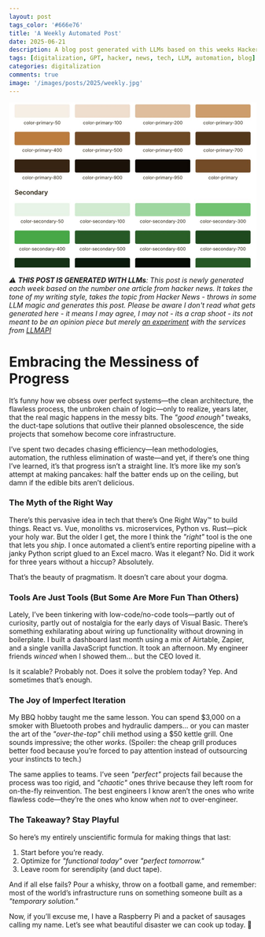 ```yaml
---
layout: post
tags_color: '#666e76'
title: 'A Weekly Automated Post'
date: 2025-06-21
description: A blog post generated with LLMs based on this weeks Hacker News
tags: [digitalization, GPT, hacker, news, tech, LLM, automation, blog]
categories: digitalization
comments: true
image: '/images/posts/2025/weekly.jpg'
---
```

![](/images/posts/2025/weekly.jpg)

_⚠️ **THIS POST IS GENERATED WITH LLMs**: This post is newly generated each week based on the number one article from hacker news. It takes the tone of my writing style, takes the topic from Hacker News - throws in some LLM magic and generates this post. Please be aware I don't read what gets generated here - it means I may agree, I may not - its a crap shoot - its not meant to be an opinion piece but merely [an experiment](https://github.com/clintjb/Weekly-Post) with the services from [LLMAPI](https://docs.llmapi.com/quickstart#available-models)_

# Embracing the Messiness of Progress  

It’s funny how we obsess over perfect systems—the clean architecture, the flawless process, the unbroken chain of logic—only to realize, years later, that the real magic happens in the messy bits. The *"good enough"* tweaks, the duct-tape solutions that outlive their planned obsolescence, the side projects that somehow become core infrastructure.  

I’ve spent two decades chasing efficiency—lean methodologies, automation, the ruthless elimination of waste—and yet, if there’s one thing I’ve learned, it’s that progress isn’t a straight line. It’s more like my son’s attempt at making pancakes: half the batter ends up on the ceiling, but damn if the edible bits aren’t delicious.  

### The Myth of the Right Way  
There’s this pervasive idea in tech that there’s One Right Way™ to build things. React vs. Vue, monoliths vs. microservices, Python vs. Rust—pick your holy war. But the older I get, the more I think the *"right"* tool is the one that lets you *ship*. I once automated a client’s entire reporting pipeline with a janky Python script glued to an Excel macro. Was it elegant? No. Did it work for three years without a hiccup? Absolutely.  

That’s the beauty of pragmatism. It doesn’t care about your dogma.  

### Tools Are Just Tools (But Some Are More Fun Than Others)  
Lately, I’ve been tinkering with low-code/no-code tools—partly out of curiosity, partly out of nostalgia for the early days of Visual Basic. There’s something exhilarating about wiring up functionality without drowning in boilerplate. I built a dashboard last month using a mix of Airtable, Zapier, and a single vanilla JavaScript function. It took an afternoon. My engineer friends *winced* when I showed them… but the CEO loved it.  

Is it scalable? Probably not. Does it solve the problem today? Yep. And sometimes that’s enough.  

### The Joy of Imperfect Iteration  
My BBQ hobby taught me the same lesson. You can spend $3,000 on a smoker with Bluetooth probes and hydraulic dampers… or you can master the art of the *"over-the-top"* chili method using a $50 kettle grill. One sounds impressive; the other *works*. (Spoiler: the cheap grill produces better food because you’re forced to pay attention instead of outsourcing your instincts to tech.)  

The same applies to teams. I’ve seen *"perfect"* projects fail because the process was too rigid, and *"chaotic"* ones thrive because they left room for on-the-fly reinvention. The best engineers I know aren’t the ones who write flawless code—they’re the ones who know when *not* to over-engineer.  

### The Takeaway? Stay Playful  
So here’s my entirely unscientific formula for making things that last:  
1. Start before you’re ready.  
2. Optimize for *"functional today"* over *"perfect tomorrow."*  
3. Leave room for serendipity (and duct tape).  

And if all else fails? Pour a whisky, throw on a football game, and remember: most of the world’s infrastructure runs on something someone built as a *"temporary solution."*  

Now, if you’ll excuse me, I have a Raspberry Pi and a packet of sausages calling my name. Let’s see what beautiful disaster we can cook up today. 🍖